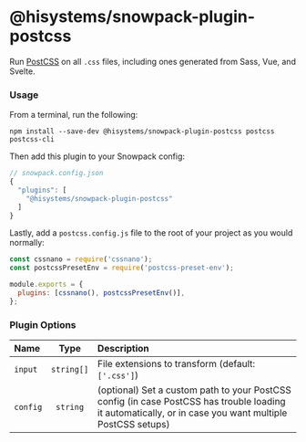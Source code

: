 # @hisystems/snowpack-plugin-postcss

Run [PostCSS](https://github.com/postcss/postcss) on all `.css` files, including ones generated from Sass, Vue, and Svelte.

### Usage

From a terminal, run the following:

```
npm install --save-dev @hisystems/snowpack-plugin-postcss postcss postcss-cli
```

Then add this plugin to your Snowpack config:

```js
// snowpack.config.json
{
  "plugins": [
    "@hisystems/snowpack-plugin-postcss"
  ]
}
```

Lastly, add a `postcss.config.js` file to the root of your project as you would normally:

```js
const cssnano = require('cssnano');
const postcssPresetEnv = require('postcss-preset-env');

module.exports = {
  plugins: [cssnano(), postcssPresetEnv()],
};
```

### Plugin Options

| Name     |    Type    | Description                                                                                                                                             |
| :------- | :--------: | :------------------------------------------------------------------------------------------------------------------------------------------------------ |
| `input`  | `string[]` | File extensions to transform (default: `['.css']`)                                                                                                      |
| `config` |  `string`  | (optional) Set a custom path to your PostCSS config (in case PostCSS has trouble loading it automatically, or in case you want multiple PostCSS setups) |
